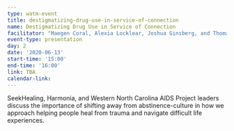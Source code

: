 ```yaml
---
type: watm-event
title: destigmatizing-drug-use-in-service-of-connection
name: Destigmatizing Drug Use in Service of Connection
facilitator: "Maegen Coral, Alexia Locklear, Joshua Ginsberg, and Thomas Cospito"
event-type: presentation
day: 2
date: '2020-06-13'
start-time: '15:00'
end-time: '16:00'
link: TBA
calendar-link:
---
```


SeekHealing, Harmonia, and Western North Carolina AIDS Project leaders discuss the importance of shifting away from abstinence-culture in how we approach helping people heal from trauma and navigate difficult life experiences.
